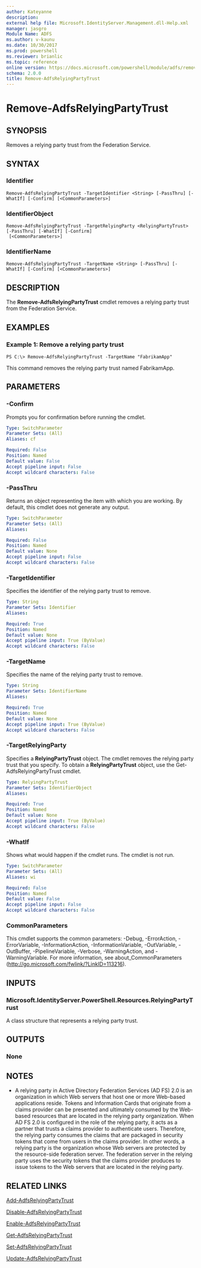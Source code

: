 ```yaml
---
author: Kateyanne
description: 
external help file: Microsoft.IdentityServer.Management.dll-Help.xml
manager: jasgro
Module Name: ADFS
ms.author: v-kaunu
ms.date: 10/30/2017
ms.prod: powershell
ms.reviewer: brianlic
ms.topic: reference
online version: https://docs.microsoft.com/powershell/module/adfs/remove-adfsrelyingpartytrust?view=windowsserver2012r2-ps&wt.mc_id=ps-gethelp
schema: 2.0.0
title: Remove-AdfsRelyingPartyTrust
---
```


# Remove-AdfsRelyingPartyTrust

## SYNOPSIS
Removes a relying party trust from the Federation Service.

## SYNTAX

### Identifier
```
Remove-AdfsRelyingPartyTrust -TargetIdentifier <String> [-PassThru] [-WhatIf] [-Confirm] [<CommonParameters>]
```

### IdentifierObject
```
Remove-AdfsRelyingPartyTrust -TargetRelyingParty <RelyingPartyTrust> [-PassThru] [-WhatIf] [-Confirm]
 [<CommonParameters>]
```

### IdentifierName
```
Remove-AdfsRelyingPartyTrust -TargetName <String> [-PassThru] [-WhatIf] [-Confirm] [<CommonParameters>]
```

## DESCRIPTION
The **Remove-AdfsRelyingPartyTrust** cmdlet removes a relying party trust from the Federation Service.

## EXAMPLES

### Example 1: Remove a relying party trust
```
PS C:\> Remove-AdfsRelyingPartyTrust -TargetName "FabrikamApp"
```

This command removes the relying party trust named FabrikamApp.

## PARAMETERS

### -Confirm
Prompts you for confirmation before running the cmdlet.

```yaml
Type: SwitchParameter
Parameter Sets: (All)
Aliases: cf

Required: False
Position: Named
Default value: False
Accept pipeline input: False
Accept wildcard characters: False
```

### -PassThru
Returns an object representing the item with which you are working.
By default, this cmdlet does not generate any output.

```yaml
Type: SwitchParameter
Parameter Sets: (All)
Aliases: 

Required: False
Position: Named
Default value: None
Accept pipeline input: False
Accept wildcard characters: False
```

### -TargetIdentifier
Specifies the identifier of the relying party trust to remove.

```yaml
Type: String
Parameter Sets: Identifier
Aliases: 

Required: True
Position: Named
Default value: None
Accept pipeline input: True (ByValue)
Accept wildcard characters: False
```

### -TargetName
Specifies the name of the relying party trust to remove.

```yaml
Type: String
Parameter Sets: IdentifierName
Aliases: 

Required: True
Position: Named
Default value: None
Accept pipeline input: True (ByValue)
Accept wildcard characters: False
```

### -TargetRelyingParty
Specifies a **RelyingPartyTrust** object.
The cmdlet removes the relying party trust that you specify.
To obtain a **RelyingPartyTrust** object, use the Get-AdfsRelyingPartyTrust cmdlet.

```yaml
Type: RelyingPartyTrust
Parameter Sets: IdentifierObject
Aliases: 

Required: True
Position: Named
Default value: None
Accept pipeline input: True (ByValue)
Accept wildcard characters: False
```

### -WhatIf
Shows what would happen if the cmdlet runs.
The cmdlet is not run.

```yaml
Type: SwitchParameter
Parameter Sets: (All)
Aliases: wi

Required: False
Position: Named
Default value: False
Accept pipeline input: False
Accept wildcard characters: False
```

### CommonParameters
This cmdlet supports the common parameters: -Debug, -ErrorAction, -ErrorVariable, -InformationAction, -InformationVariable, -OutVariable, -OutBuffer, -PipelineVariable, -Verbose, -WarningAction, and -WarningVariable. For more information, see about_CommonParameters (http://go.microsoft.com/fwlink/?LinkID=113216).

## INPUTS

### Microsoft.IdentityServer.PowerShell.Resources.RelyingPartyTrust
A class structure that represents a relying party trust.

## OUTPUTS

### None

## NOTES
* A relying party in Active Directory Federation Services (AD FS) 2.0 is an organization in which Web servers that host one or more Web-based applications reside. Tokens and Information Cards that originate from a claims provider can be presented and ultimately consumed by the Web-based resources that are located in the relying party organization. When AD FS 2.0 is configured in the role of the relying party, it acts as a partner that trusts a claims provider to authenticate users. Therefore, the relying party consumes the claims that are packaged in security tokens that come from users in the claims provider. In other words, a relying party is the organization whose Web servers are protected by the resource-side federation server. The federation server in the relying party uses the security tokens that the claims provider produces to issue tokens to the Web servers that are located in the relying party.

## RELATED LINKS

[Add-AdfsRelyingPartyTrust](./Add-AdfsRelyingPartyTrust.md)

[Disable-AdfsRelyingPartyTrust](./Disable-AdfsRelyingPartyTrust.md)

[Enable-AdfsRelyingPartyTrust](./Enable-AdfsRelyingPartyTrust.md)

[Get-AdfsRelyingPartyTrust](./Get-AdfsRelyingPartyTrust.md)

[Set-AdfsRelyingPartyTrust](./Set-AdfsRelyingPartyTrust.md)

[Update-AdfsRelyingPartyTrust](./Update-AdfsRelyingPartyTrust.md)

